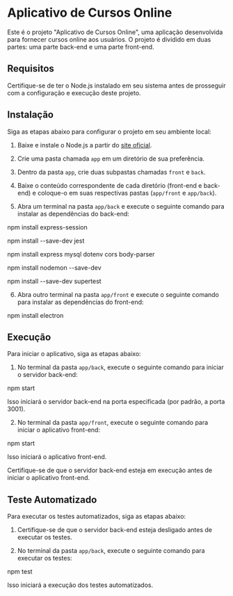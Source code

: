 # Aplicativo de Cursos Online

Este é o projeto "Aplicativo de Cursos Online", uma aplicação desenvolvida para fornecer cursos online aos usuários. O projeto é dividido em duas partes: uma parte back-end e uma parte front-end.

## Requisitos

Certifique-se de ter o Node.js instalado em seu sistema antes de prosseguir com a configuração e execução deste projeto.

## Instalação

Siga as etapas abaixo para configurar o projeto em seu ambiente local:

1. Baixe e instale o Node.js a partir do [site oficial](https://nodejs.org).

2. Crie uma pasta chamada `app` em um diretório de sua preferência.

3. Dentro da pasta `app`, crie duas subpastas chamadas `front` e `back`.

4. Baixe o conteúdo correspondente de cada diretório (front-end e back-end) e coloque-o em suas respectivas pastas (`app/front` e `app/back`).

5. Abra um terminal na pasta `app/back` e execute o seguinte comando para instalar as dependências do back-end:

npm install express-session 

npm install --save-dev jest 

npm install express mysql dotenv cors body-parser 

npm install nodemon --save-dev 

npm install --save-dev supertest 

6. Abra outro terminal na pasta `app/front` e execute o seguinte comando para instalar as dependências do front-end:

npm install electron


## Execução

Para iniciar o aplicativo, siga as etapas abaixo:

1. No terminal da pasta `app/back`, execute o seguinte comando para iniciar o servidor back-end:

npm start


Isso iniciará o servidor back-end na porta especificada (por padrão, a porta 3001).

2. No terminal da pasta `app/front`, execute o seguinte comando para iniciar o aplicativo front-end:

npm start


Isso iniciará o aplicativo front-end.

Certifique-se de que o servidor back-end esteja em execução antes de iniciar o aplicativo front-end.

## Teste Automatizado

Para executar os testes automatizados, siga as etapas abaixo:

1. Certifique-se de que o servidor back-end esteja desligado antes de executar os testes.

2. No terminal da pasta `app/back`, execute o seguinte comando para executar os testes:

npm test


Isso iniciará a execução dos testes automatizados.
